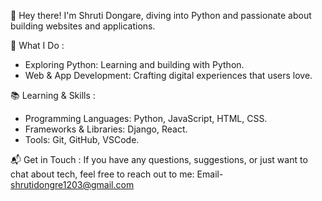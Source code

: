 👋 Hey there! I'm Shruti Dongare, diving into Python and passionate about building websites and applications.

🚀 What I Do :
  - Exploring Python: Learning and building with Python.
  - Web & App Development: Crafting digital experiences that users love.

📚 Learning & Skills :
  - Programming Languages: Python, JavaScript, HTML, CSS.
  - Frameworks & Libraries: Django, React.
  - Tools: Git, GitHub, VSCode.

📬 Get in Touch :
    If you have any questions, suggestions, or just want to chat about tech, feel free to reach out to me: 
    Email- shrutidongre1203@gmail.com


<!---
shruti-D311/shruti-D311 is a ✨ special ✨ repository because its `README.md` (this file) appears on your GitHub profile.
You can click the Preview link to take a look at your changes.
--->
